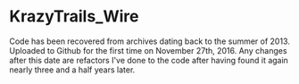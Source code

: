 # KrazyTrails_Wire

Code has been recovered from archives dating back to the summer of 2013. Uploaded to Github for the first time on November 27th, 2016. Any changes after this date are refactors I've done to the code after having found it again nearly three and a half years later.
